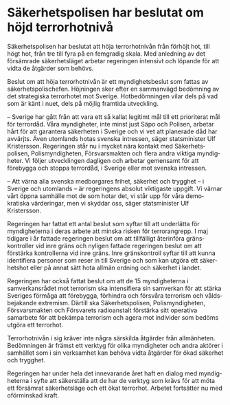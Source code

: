 # Säkerhetspolisen har beslutat om höjd terrorhotnivå

Säkerhets­polisen har beslutat att höja terrorhot­nivån från förhöjt hot, till högt hot, från tre till fyra på en fem­gradig skala. Med anledning av det försämrade säkerhets­läget arbetar regeringen intensivt och löpande för att vidta de åtgärder som behövs.

Beslut om att höja terror­hotnivån är ett myndig­hets­beslut som fattas av säkerhets­polis­chefen. Höjningen sker efter en samman­vägd bedöm­ning av det strategiska terror­hotet mot Sverige. Hotbedöm­ningen vilar dels på vad som är känt i nuet, dels på möjlig framtida utveckling.

– Sverige har gått från att vara ett så kallat legitimt mål till ett priori­terat mål för terrordåd. Våra myndig­heter, inte minst just Säpo och Polisen, arbetar hårt för att garantera säker­heten i Sverige och vi vet att planerade dåd har avvärjts. Även utom­lands hotas svenska intressen, säger stats­minister Ulf Kristersson. Regeringen står nu i mycket nära kontakt med Säker­hets­polisen, Polis­myndig­heten, Försvars­makten och flera andra viktiga myndig­heter. Vi följer utveck­lingen dagligen och arbetar gemensamt för att förebygga och stoppa terrordåd, i Sverige eller mot svenska intressen.

– Att värna alla svenska med­borgares frihet, säkerhet och trygghet – i Sverige och utom­lands – är regeringens absolut viktigaste uppgift. Vi värnar vårt öppna samhälle mot de som hotar det, vi står upp för våra demo­kratiska värderingar, men vi skyddar oss, säger stats­minister Ulf Kristersson.

Regeringen har fattat ett antal beslut som syftar till att under­lätta för myndig­heterna i deras arbete att minska risken för terror­angrepp. I maj tidigare i år fattade regeringen beslut om att tillfälligt återinföra gräns­kontroller vid inre gräns och nyligen fattade regeringen beslut om att förstärka kontrol­lerna vid inre gräns. Inre gräns­kontroll syftar till att kunna identifiera personer som reser in till Sverige och som kan utgöra ett säker­hetshot eller på annat sätt hota allmän ordning och säkerhet i landet.

Regeringen har också fattat beslut om att de 15 myndig­heterna i samverkans­rådet mot terrorism ska intensifiera sin samverkan för att stärka Sveriges förmåga att förebygga, förhindra och försvåra terrorism och vålds­bejakande extremism. Därtill ska Säker­hets­polisen, Polis­myndig­heten, Försvars­makten och Försvarets radio­anstalt förstärka sitt operativa samarbete för att bekämpa terrorism och agera mot individer som bedöms utgöra ett terrorhot.

Terrorhotnivån i sig kräver inte några särskilda åtgärder från allmän­heten. Bedöm­ningen är främst ett verktyg för olika myndig­heter och andra aktörer i samhället som i sin verksam­het kan behöva vidta åtgärder för ökad säkerhet och trygghet.

Regeringen har under hela det inne­varande året haft en dialog med myndig­heterna i syfte att säker­ställa att de har de verktyg som krävs för att möta ett försämrat säkerhets­läge och ett ökat terrorhot. Arbetet fortsätter nu med oförminskad kraft.
